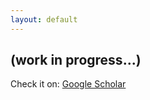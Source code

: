 ```yaml
---
layout: default
---
```


## (work in progress...)

Check it on: <a href="https://scholar.google.com.br/citations?user=qoZKVscAAAAJ&hl" target="_blank" rel="noopener noreferrer"><i class="fas fa-graduation-cap"></i> Google Scholar</a><br>